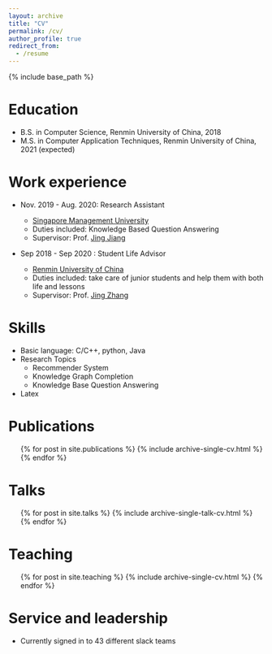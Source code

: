 ```yaml
---
layout: archive
title: "CV"
permalink: /cv/
author_profile: true
redirect_from:
  - /resume
---
```


{% include base_path %}

Education
======
* B.S. in Computer Science, Renmin University of China, 2018
* M.S. in Computer Application Techniques, Renmin University of China, 2021 (expected)

Work experience
======
* Nov. 2019 - Aug. 2020: Research Assistant
  * [Singapore Management University](https://www.smu.edu.sg/)
  * Duties included: Knowledge Based Question Answering
  * Supervisor: Prof. [Jing Jiang](http://www.mysmu.edu/faculty/jingjiang/)

* Sep 2018 - Sep 2020 : Student Life Advisor
  * [Renmin University of China](https://ruc.edu.cn/)
  * Duties included: take care of junior students and help them with both life and lessons
  * Supervisor: Prof. [Jing Zhang](https://xiaojingzi.github.io/)
  
Skills
======
* Basic language: C/C++, python, Java
* Research Topics
  * Recommender System
  * Knowledge Graph Completion
  * Knowledge Base Question Answering
* Latex

Publications
======
  <ul>{% for post in site.publications %}
    {% include archive-single-cv.html %}
  {% endfor %}</ul>
  
Talks
======
  <ul>{% for post in site.talks %}
    {% include archive-single-talk-cv.html %}
  {% endfor %}</ul>
  
Teaching
======
  <ul>{% for post in site.teaching %}
    {% include archive-single-cv.html %}
  {% endfor %}</ul>
  
Service and leadership
======
* Currently signed in to 43 different slack teams

